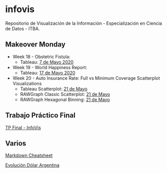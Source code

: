 # infovis

Repositorio de Visualización de la Información - Especialización en Ciencia de Datos - ITBA.


## Makeover Monday
+ Week 18 - Obstetric Fistula:
  * Tableau: [7 de Mayo 2020](https://igna43.github.io/infovis/makeovermonday2020W18.html)
+ Week 19 - World Happiness Report:
  * Tableau: [17 de Mayo 2020](https://igna43.github.io/infovis/makeovermonday2020W19.html)
+ Week 20 - Auto Insurance Rate: Full vs Minimum Coverage Scatterplot Visualizations
  * Tableau Scatterplot: [21 de Mayo](https://igna43.github.io/infovis/makeovermonday2020W20.html)
  * RAWGraph Classic Scatterplot: [21 de Mayo](http://bl.ocks.org/Igna43/1040097696f6cccb4e8f7f8f17b43290)
  * RAWGraph Hexagonal Binning: [21 de Mayo](http://bl.ocks.org/Igna43/27221999a39060a4cc6d2c5286028150)

## Trabajo Práctico Final

[TP Final - InfoVis](https://igna43.github.io/infovis/TP_Final.html)


## Varios

[Markdown Cheatsheet](https://github.com/adam-p/markdown-here/wiki/Markdown-Cheatsheet)

[Evolución Dólar Argentina](https://igna43.github.io/infovis/evolucion_dolar_argentina.html)


